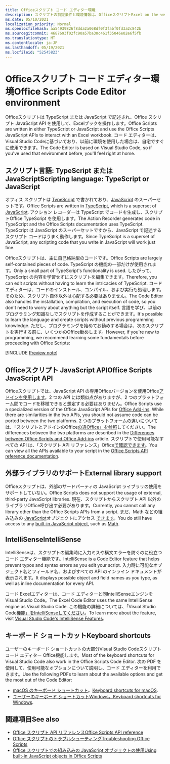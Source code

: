```yaml
---
title: Officeスクリプト コード エディター環境
description: スクリプトの前提条件と環境情報は、OfficeスクリプトExcel on the web。
ms.date: 05/10/2021
localization_priority: Normal
ms.openlocfilehash: aa54939826f8dda2a068df0f3fabf0fd3a2c842b
ms.sourcegitcommit: 4687693f02fc90a57ba30c461f35046e02e6f5fb
ms.translationtype: MT
ms.contentlocale: ja-JP
ms.lasthandoff: 05/19/2021
ms.locfileid: "52545823"
---
```

# <a name="office-scripts-code-editor-environment"></a><span data-ttu-id="2727c-103">Officeスクリプト コード エディター環境</span><span class="sxs-lookup"><span data-stu-id="2727c-103">Office Scripts Code Editor environment</span></span>

<span data-ttu-id="2727c-104">Officeスクリプトは TypeScript または JavaScript で記述され、Office スクリプト JavaScript API を使用して、Excelブックを操作します。</span><span class="sxs-lookup"><span data-stu-id="2727c-104">Office Scripts are written in either TypeScript or JavaScript and use the Office Scripts JavaScript APIs to interact with an Excel workbook.</span></span> <span data-ttu-id="2727c-105">コード エディターは、Visual Studio Codeに基づいており、以前に環境を使用した場合は、自宅ですぐに使用できます。</span><span class="sxs-lookup"><span data-stu-id="2727c-105">The Code Editor is based on Visual Studio Code, so if you've used that environment before, you'll feel right at home.</span></span>

## <a name="scripting-language-typescript-or-javascript"></a><span data-ttu-id="2727c-106">スクリプト言語: TypeScript または JavaScript</span><span class="sxs-lookup"><span data-stu-id="2727c-106">Scripting language: TypeScript or JavaScript</span></span>

<span data-ttu-id="2727c-107">オフィス スクリプトは [TypeScript](https://www.typescriptlang.org/docs/home.html) で書かれており、[JavaScript](https://developer.mozilla.org/docs/Web/JavaScript) のスーパーセットです。</span><span class="sxs-lookup"><span data-stu-id="2727c-107">Office Scripts are written in [TypeScript](https://www.typescriptlang.org/docs/home.html), which is a superset of [JavaScript](https://developer.mozilla.org/docs/Web/JavaScript).</span></span> <span data-ttu-id="2727c-108">アクション レコーダーは TypeScript でコードを生成し、スクリプトOffice TypeScript を使用します。</span><span class="sxs-lookup"><span data-stu-id="2727c-108">The Action Recorder generates code in TypeScript and the Office Scripts documentation uses TypeScript.</span></span> <span data-ttu-id="2727c-109">TypeScript は JavaScript のスーパーセットですから、JavaScript で記述するスクリプト コードはうまく動作します。</span><span class="sxs-lookup"><span data-stu-id="2727c-109">Since TypeScript is a superset of JavaScript, any scripting code that you write in JavaScript will work just fine.</span></span>

<span data-ttu-id="2727c-110">Officeスクリプトは、主に自己格納型のコードです。</span><span class="sxs-lookup"><span data-stu-id="2727c-110">Office Scripts are largely self-contained pieces of code.</span></span> <span data-ttu-id="2727c-111">TypeScript の機能の一部だけが使用されます。</span><span class="sxs-lookup"><span data-stu-id="2727c-111">Only a small part of TypeScript's functionality is used.</span></span> <span data-ttu-id="2727c-112">したがって、TypeScript の内容を学習せずにスクリプトを編集できます。</span><span class="sxs-lookup"><span data-stu-id="2727c-112">Therefore, you can edit scripts without having to learn the intricacies of TypeScript.</span></span> <span data-ttu-id="2727c-113">コード エディターは、コードのインストール、コンパイル、および実行も処理します。そのため、スクリプト自体以外は心配する必要はありません。</span><span class="sxs-lookup"><span data-stu-id="2727c-113">The Code Editor also handles the installation, compilation, and execution of code, so you don't need to worry about anything but the script itself.</span></span> <span data-ttu-id="2727c-114">言語を学び、以前のプログラミング知識なしでスクリプトを作成することができます。</span><span class="sxs-lookup"><span data-stu-id="2727c-114">It's possible to learn the language and create scripts without previous programming knowledge.</span></span> <span data-ttu-id="2727c-115">ただし、プログラミングを始めてお勧めする場合は、次のスクリプトを実行する前に、いくつかのOffice勧めします。</span><span class="sxs-lookup"><span data-stu-id="2727c-115">However, if you're new to programming, we recommend learning some fundamentals before proceeding with Office Scripts:</span></span>

[!INCLUDE [Preview note](../includes/coding-basics-references.md)]

## <a name="office-scripts-javascript-api"></a><span data-ttu-id="2727c-116">Officeスクリプト JavaScript API</span><span class="sxs-lookup"><span data-stu-id="2727c-116">Office Scripts JavaScript API</span></span>

<span data-ttu-id="2727c-117">Officeスクリプトでは、JavaScript API の専用Officeバージョンを使用Office[アドインを使用します](/office/dev/add-ins/overview/index)。2 つの API には類似点がありますが、2 つのプラットフォーム間でコードを移植できると想定する必要はありません。</span><span class="sxs-lookup"><span data-stu-id="2727c-117">Office Scripts use a specialized version of the Office JavaScript APIs for [Office Add-ins](/office/dev/add-ins/overview/index). While there are similarities in the two APIs, you should not assume code can be ported between the two platforms.</span></span> <span data-ttu-id="2727c-118">2 つのプラットフォームの違いについては、「スクリプトとアドインのOffice[の違Office」を参照](../resources/add-ins-differences.md#apis)してください。</span><span class="sxs-lookup"><span data-stu-id="2727c-118">The differences between the two platforms are described in the [Differences between Office Scripts and Office Add-ins](../resources/add-ins-differences.md#apis) article.</span></span> <span data-ttu-id="2727c-119">スクリプトで使用可能なすべての API は、「スクリプト API リファレンス」Office[で確認できます](/javascript/api/office-scripts/overview)。</span><span class="sxs-lookup"><span data-stu-id="2727c-119">You can view all the APIs available to your script in the [Office Scripts API reference documentation](/javascript/api/office-scripts/overview).</span></span>

## <a name="external-library-support"></a><span data-ttu-id="2727c-120">外部ライブラリのサポート</span><span class="sxs-lookup"><span data-stu-id="2727c-120">External library support</span></span>

<span data-ttu-id="2727c-121">Officeスクリプトは、外部のサードパーティの JavaScript ライブラリの使用をサポートしていない。</span><span class="sxs-lookup"><span data-stu-id="2727c-121">Office Scripts does not support the usage of external, third-party JavaScript libraries.</span></span> <span data-ttu-id="2727c-122">現在、スクリプトからスクリプト API 以外のライブラリOffice呼び出す必要があります。</span><span class="sxs-lookup"><span data-stu-id="2727c-122">Currently, you cannot call any library other than the Office Scripts APIs from a script.</span></span> <span data-ttu-id="2727c-123">まだ、Math などの組み込みの [JavaScript](../develop/javascript-objects.md)オブジェクトにアクセス [できます](https://developer.mozilla.org/docs/Web/JavaScript/Reference/Global_Objects/Math)。</span><span class="sxs-lookup"><span data-stu-id="2727c-123">You do still have access to any [built-in JavaScript object](../develop/javascript-objects.md), such as [Math](https://developer.mozilla.org/docs/Web/JavaScript/Reference/Global_Objects/Math).</span></span>

## <a name="intellisense"></a><span data-ttu-id="2727c-124">IntelliSense</span><span class="sxs-lookup"><span data-stu-id="2727c-124">IntelliSense</span></span>

<span data-ttu-id="2727c-125">IntelliSenseは、スクリプトの編集時に入力ミスや構文エラーを防ぐのに役立つコード エディター機能です。</span><span class="sxs-lookup"><span data-stu-id="2727c-125">IntelliSense is a Code Editor feature that helps prevent typos and syntax errors as you edit your script.</span></span> <span data-ttu-id="2727c-126">入力時に可能なオブジェクト名とフィールド名、およびすべての API のインライン ドキュメントが表示されます。</span><span class="sxs-lookup"><span data-stu-id="2727c-126">It displays possible object and field names as you type, as well as inline documentation for every API.</span></span>

<span data-ttu-id="2727c-127">コード Excelエディターは、コード エディターと同IntelliSenseエンジンをVisual Studio Code。</span><span class="sxs-lookup"><span data-stu-id="2727c-127">The Excel Code Editor uses the same IntelliSense engine as Visual Studio Code.</span></span> <span data-ttu-id="2727c-128">この機能の詳細については、「Visual Studio Code[機能」をIntelliSenseしてください](https://code.visualstudio.com/docs/editor/intellisense#_intellisense-features)。</span><span class="sxs-lookup"><span data-stu-id="2727c-128">To learn more about the feature, visit [Visual Studio Code's IntelliSense Features](https://code.visualstudio.com/docs/editor/intellisense#_intellisense-features).</span></span>

## <a name="keyboard-shortcuts"></a><span data-ttu-id="2727c-129">キーボード ショートカット</span><span class="sxs-lookup"><span data-stu-id="2727c-129">Keyboard shortcuts</span></span>

<span data-ttu-id="2727c-130">ユーザーのキーボード ショートカットの大部分Visual Studio Codeスクリプト コード エディター Office機能します。</span><span class="sxs-lookup"><span data-stu-id="2727c-130">Most of the keyboard shortcuts for Visual Studio Code also work in the Office Scripts Code Editor.</span></span> <span data-ttu-id="2727c-131">次の PDF を使用して、使用可能なオプションについて説明し、コード エディターを利用できます。</span><span class="sxs-lookup"><span data-stu-id="2727c-131">Use the following PDFs to learn about the available options and get the most out of the Code Editor:</span></span>

- <span data-ttu-id="2727c-132">[macOS のキーボード ショートカット](https://code.visualstudio.com/shortcuts/keyboard-shortcuts-macos.pdf)。</span><span class="sxs-lookup"><span data-stu-id="2727c-132">[Keyboard shortcuts for macOS](https://code.visualstudio.com/shortcuts/keyboard-shortcuts-macos.pdf).</span></span>
- <span data-ttu-id="2727c-133">[ユーザーのキーボード ショートカットWindows。](https://code.visualstudio.com/shortcuts/keyboard-shortcuts-windows.pdf)</span><span class="sxs-lookup"><span data-stu-id="2727c-133">[Keyboard shortcuts for Windows](https://code.visualstudio.com/shortcuts/keyboard-shortcuts-windows.pdf).</span></span>

## <a name="see-also"></a><span data-ttu-id="2727c-134">関連項目</span><span class="sxs-lookup"><span data-stu-id="2727c-134">See also</span></span>

- [<span data-ttu-id="2727c-135">Office スクリプト API リファレンス</span><span class="sxs-lookup"><span data-stu-id="2727c-135">Office Scripts API reference</span></span>](/javascript/api/office-scripts/overview)
- [<span data-ttu-id="2727c-136">Office スクリプトのトラブルシューティング</span><span class="sxs-lookup"><span data-stu-id="2727c-136">Troubleshooting Office Scripts</span></span>](../testing/troubleshooting.md)
- [<span data-ttu-id="2727c-137">Office スクリプトでの組み込みの JavaScript オブジェクトの使用</span><span class="sxs-lookup"><span data-stu-id="2727c-137">Using built-in JavaScript objects in Office Scripts</span></span>](../develop/javascript-objects.md)
